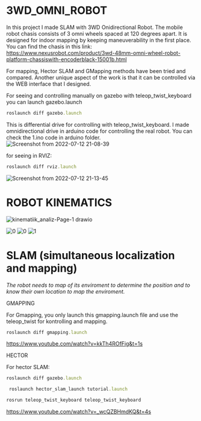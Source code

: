 # 3WD_OMNI_ROBOT

In this project I made SLAM with 3WD Onidirectional Robot. The mobile robot chasis consists of 3 omni wheels spaced at 120 degrees apart. It is designed for indoor mapping by keeping maneuverability in the first place.
You can find the chasis in this link: https://www.nexusrobot.com/product/3wd-48mm-omni-wheel-robot-platform-chassiswith-encoderblack-15001b.html


For mapping, Hector SLAM and GMapping methods have been tried and compared.
Another unique aspect of the work is that it can be controlled via the WEB interface that I designed.

For seeing and controlling manually on gazebo with teleop_twist_keyboard you can launch gazebo.launch
```ruby
roslaunch diff gazebo.launch
```
This is differential drive for controlling with teleop_twist_keyboard. I made omnidirectional drive in arduino code for controlling the real robot. You can check the 1.ino code in arduino folder.
![Screenshot from 2022-07-12 21-08-39](https://user-images.githubusercontent.com/74606830/178563109-c2e8e62e-2823-4b6e-afdf-ad345e6d91a9.png)


for seeing in RVIZ:
```ruby
roslaunch diff rviz.launch
```
![Screenshot from 2022-07-12 21-13-45](https://user-images.githubusercontent.com/74606830/178565063-1f780ccb-dd4d-4c28-a404-c01b1e4f0e97.png)


# ROBOT KINEMATICS

![kinematiik_analiz-Page-1 drawio](https://user-images.githubusercontent.com/74606830/178559020-290b9f84-4dd1-4643-b7a1-a13257a1a530.png)

![0](https://user-images.githubusercontent.com/74606830/178559258-94dfe103-12a5-4e8d-9d00-13d5b7112dc8.png)
![0](https://user-images.githubusercontent.com/74606830/178559350-2d6548e0-0939-41a9-9763-3a17bacbbce4.png)
![1](https://user-images.githubusercontent.com/74606830/178559474-562ad593-2ce1-4ab7-be49-52975bec436f.png)

# SLAM (simultaneous localization and mapping)

*The robot needs to map of its enviroment to determine the position and to know their own location to map the enviroment.*

GMAPPING

For Gmapping, you only launch this gmapping.launch file and use the teleop_twist for kontrolling and mapping.

```ruby
roslaunch diff gmapping.launch
```
https://www.youtube.com/watch?v=kkTh4ROfFig&t=1s

HECTOR

For hector SLAM:

```ruby
roslaunch diff gazebo.launch
```
```ruby
 roslaunch hector_slam_launch tutorial.launch 
```
```ruby
rosrun teleop_twist_keyboard teleop_twist_keyboard
```

https://www.youtube.com/watch?v=_wcQZBHmdKQ&t=4s


